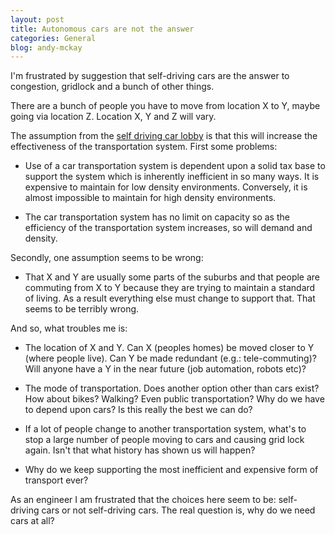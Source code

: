 ```yaml
---
layout: post
title: Autonomous cars are not the answer
categories: General
blog: andy-mckay
---
```


I'm frustrated by suggestion that self-driving cars are the answer to congestion, gridlock and a bunch of other things. 

There are a bunch of people you have to move from location X to Y, maybe going via location Z. Location X, Y and Z will vary.

The assumption from the <a href="https://www.youtube.com/watch?v=iHzzSao6ypE&feature=youtu.be">self driving car lobby</a> is that this will increase the effectiveness of the transportation system. First some problems:

* Use of a car transportation system is dependent upon a solid tax base to support the system which is inherently inefficient in so many ways. It is expensive to maintain for low density environments. Conversely, it is almost impossible to maintain for high density environments.

* The car transportation system has no limit on capacity so as the efficiency of the transportation system increases, so will demand and density.

Secondly, one assumption seems to be wrong:

* That X and Y are usually some parts of the suburbs and that people are commuting from X to Y because they are trying to maintain a standard of living. As a result everything else must change to support that. That seems to be terribly wrong.

And so, what troubles me is:

* The location of X and Y. Can X (peoples homes) be moved closer to Y (where people live). Can Y be made redundant (e.g.: tele-commuting)? Will anyone have a Y in the near future (job automation, robots etc)?

* The mode of transportation. Does another option other than cars exist? How about bikes? Walking? Even public transportation? Why do we have to depend upon cars? Is this really the best we can do?

* If a lot of people change to another transportation system, what's to stop a large number of people moving to cars and causing grid lock again. Isn't that what history has shown us will happen?

* Why do we keep supporting the most inefficient and expensive form of transport ever?

As an engineer I am frustrated that the choices here seem to be: self-driving cars or not self-driving cars. The real question is, why do we need cars at all?